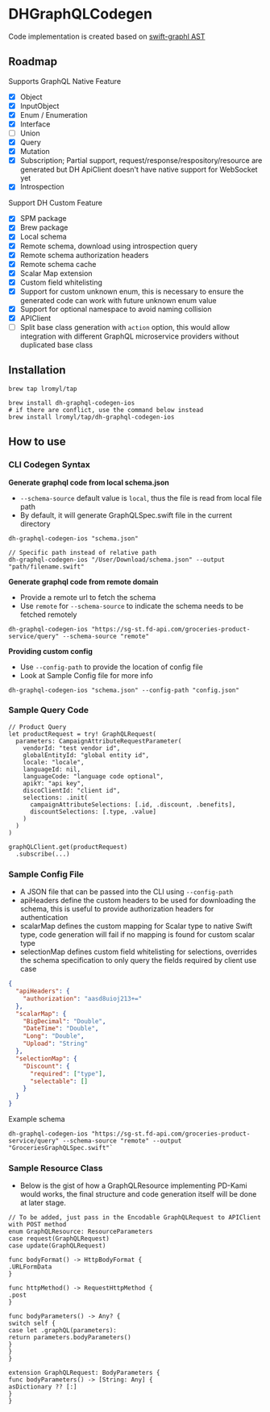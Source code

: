 # DHGraphQLCodegen

Code implementation is created based on [swift-graphl AST](https://github.com/maticzav/swift-graphql)

## Roadmap

Supports GraphQL Native Feature
- [x] Object
- [x] InputObject
- [x] Enum / Enumeration
- [x] Interface
- [ ] Union
- [x] Query
- [x] Mutation
- [x] Subscription; Partial support, request/response/respository/resource are generated but DH ApiClient doesn't have native support for WebSocket yet
- [x] Introspection

Support DH Custom Feature
- [x] SPM package
- [x] Brew package
- [x] Local schema
- [x] Remote schema, download using introspection query
- [x] Remote schema authorization headers
- [x] Remote schema cache
- [x] Scalar Map extension
- [x] Custom field whitelisting
- [x] Support for custom unknown enum, this is necessary to ensure the generated code can work with future unknown enum value
- [x] Support for optional namespace to avoid naming collision
- [x] APIClient
- [ ] Split base class generation with `action` option, this would allow integration with different GraphQL microservice providers without duplicated base class

## Installation
```
brew tap lromyl/tap

brew install dh-graphql-codegen-ios
# if there are conflict, use the command below instead 
brew install lromyl/tap/dh-graphql-codegen-ios 
```

## How to use

### CLI Codegen Syntax
**Generate graphql code from local schema.json**
- `--schema-source` default value is `local`, thus the file is read from local file path
- By default, it will generate GraphQLSpec.swift file in the current directory
```
dh-graphql-codegen-ios "schema.json"

// Specific path instead of relative path
dh-graphql-codegen-ios "/User/Download/schema.json" --output "path/filename.swift"
```

**Generate graphql code from remote domain**
- Provide a remote url to fetch the schema
- Use `remote` for `--schema-source` to indicate the schema needs to be fetched remotely
```
dh-graphql-codegen-ios "https://sg-st.fd-api.com/groceries-product-service/query" --schema-source "remote"
```

**Providing custom config**
- Use `--config-path` to provide the location of config file
- Look at Sample Config file for more info 
```
dh-graphql-codegen-ios "schema.json" --config-path "config.json"
```

### Sample Query Code
```
// Product Query
let productRequest = try! GraphQLRequest(
  parameters: CampaignAttributeRequestParameter(
    vendorId: "test vendor id",
    globalEntityId: "global entity id",
    locale: "locale",
    languageId: nil,
    languageCode: "language code optional",
    apikY: "api key",
    discoClientId: "client id",
    selections: .init(
      campaignAttributeSelections: [.id, .discount, .benefits],
      discountSelections: [.type, .value]
    )
  )
)

graphQLClient.get(productRequest)
  .subscribe(...)
```

### Sample Config File
- A JSON file that can be passed into the CLI using `--config-path` 
- apiHeaders define the custom headers to be used for downloading the schema, this is useful to provide authorization headers for authentication
- scalarMap defines the custom mapping for Scalar type to native Swift type, code generation will fail if no mapping is found for custom scalar type
- selectionMap defines custom field whitelisting for selections, overrides the schema specification to only query the fields required by client use case

```JSON
{
  "apiHeaders": {
    "authorization": "aasd8uioj213+="
  },
  "scalarMap": {
    "BigDecimal": "Double",
    "DateTime": "Double",
    "Long": "Double",
    "Upload": "String"
  },
  "selectionMap": {
    "Discount": {
      "required": ["type"],
      "selectable": []
    }
  }
}
```
Example schema
```
dh-graphql-codegen-ios "https://sg-st.fd-api.com/groceries-product-service/query" --schema-source "remote" --output "GroceriesGraphQLSpec.swift"`
```

### Sample Resource Class
- Below is the gist of how a GraphQLResource implementing PD-Kami would works, the final structure and code generation itself will be done at later stage.
```
// To be added, just pass in the Encodable GraphQLRequest to APIClient with POST method
enum GraphQLResource: ResourceParameters
case request(GraphQLRequest)
case update(GraphQLRequest)

func bodyFormat() -> HttpBodyFormat {
.URLFormData
}

func httpMethod() -> RequestHttpMethod {
.post
}

func bodyParameters() -> Any? {
switch self {
case let .graphQL(parameters):
return parameters.bodyParameters()
}
}
}

extension GraphQLRequest: BodyParameters {
func bodyParameters() -> [String: Any] {
asDictionary ?? [:]
}
}
```
